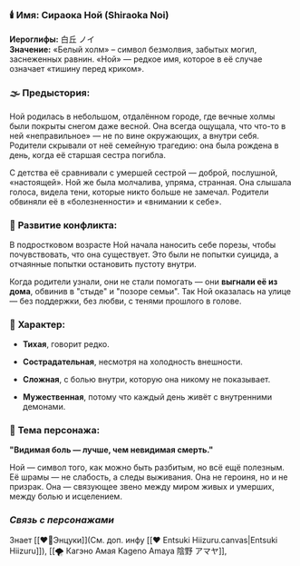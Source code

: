 ### 🕯️ ****Имя:**** Сираока Ной (Shiraoka Noi)

**Иероглифы:** 白丘 ノイ  
**Значение:** «Белый холм» – символ безмолвия, забытых могил, заснеженных равнин. «Ной» — редкое имя, которое в её случае означает «тишину перед криком».

  
  

### 🌫️ ****Предыстория:****

Ной родилась в небольшом, отдалённом городе, где вечные холмы были покрыты снегом даже весной. Она всегда ощущала, что что-то в ней «неправильное» — не по вине окружающих, а внутри себя. Родители скрывали от неё семейную трагедию: она была рождена в день, когда её старшая сестра погибла.

С детства её сравнивали с умершей сестрой — доброй, послушной, «настоящей». Ной же была молчалива, упряма, странная. Она слышала голоса, видела тени, которые никто больше не замечал. Родители обвиняли её в «болезненности» и «внимании к себе».

  
  

### 🔪 ****Развитие конфликта:****

В подростковом возрасте Ной начала наносить себе порезы, чтобы почувствовать, что она существует. Это были не попытки суицида, а отчаянные попытки остановить пустоту внутри.

Когда родители узнали, они не стали помогать — они **выгнали её из дома**, обвинив в "стыде" и "позоре семьи". Так Ной оказалась на улице — без поддержки, без любви, с тенями прошлого в голове.

  
  

### 🩶 ****Характер:****

- **Тихая**, говорит редко.
    
- **Сострадательная**, несмотря на холодность внешности.
    
- **Сложная**, с болью внутри, которую она никому не показывает.
    
- **Мужественная**, потому что каждый день живёт с внутренними демонами.
    

  
  

### 🔗 ****Тема персонажа:****

**"Видимая боль — лучше, чем невидимая смерть."**

Ной — символ того, как можно быть разбитым, но всё ещё полезным. Её шрамы — не слабость, а следы выживания. Она не героиня, но и не призрак. Она — связующее звено между миром живых и умерших, между болью и исцелением.

### ***Cвязь с персонажами***

Знает [[❤️‍🔥Энцуки]](См. доп. инфу [[❤️ Entsuki Hiizuru.canvas|Entsuki Hiizuru]]), [[🌪️ Кагэно Амая Kageno Amaya 陰野 アマヤ]], 